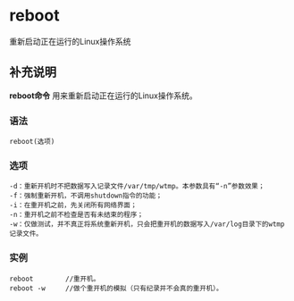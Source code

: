reboot
===

重新启动正在运行的Linux操作系统

## 补充说明

**reboot命令** 用来重新启动正在运行的Linux操作系统。

### 语法

```shell
reboot(选项)
```

### 选项

```shell
-d：重新开机时不把数据写入记录文件/var/tmp/wtmp。本参数具有“-n”参数效果；
-f：强制重新开机，不调用shutdown指令的功能；
-i：在重开机之前，先关闭所有网络界面；
-n：重开机之前不检查是否有未结束的程序；
-w：仅做测试，并不真正将系统重新开机，只会把重开机的数据写入/var/log目录下的wtmp记录文件。
```

### 实例

```shell
reboot        //重开机。
reboot -w     //做个重开机的模拟（只有纪录并不会真的重开机）。
```


<!-- Linux命令行搜索引擎：https://github.com/wsdo/linux-complete-guide.git -->
